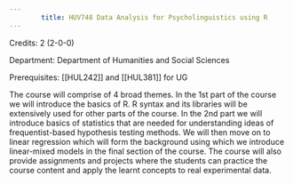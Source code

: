 ```yaml
---
        title: HUV748 Data Analysis for Psycholinguistics using R
---
```

Credits: 2 (2-0-0)

Department: Department of Humanities and Social Sciences

Prerequisites: [[HUL242]] and [[HUL381]] for UG

The course will comprise of 4 broad themes. In the 1st part of the course we will introduce the basics of R. R syntax and its libraries will be extensively used for other parts of the course. In the 2nd part we will introduce basics of statistics that are needed for understanding ideas of frequentist-based hypothesis testing methods. We will then move on to linear regression which will form the background using which we introduce linear-mixed models in the final section of the course. The course will also provide assignments and projects where the students can practice the course content and apply the learnt concepts to real experimental data.
